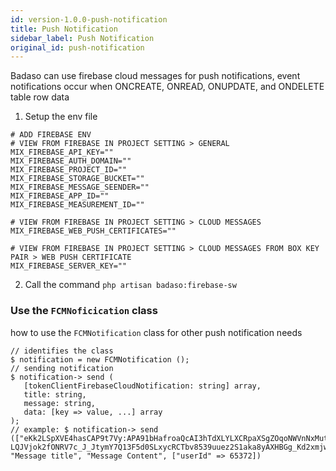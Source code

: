 ```yaml
---
id: version-1.0.0-push-notification
title: Push Notification
sidebar_label: Push Notification
original_id: push-notification
---
```


Badaso can use firebase cloud messages for push notifications, event notifications occur when ONCREATE, ONREAD, ONUPDATE, and ONDELETE table row data

1. Setup the env file
```
# ADD FIREBASE ENV
# VIEW FROM FIREBASE IN PROJECT SETTING > GENERAL
MIX_FIREBASE_API_KEY=""
MIX_FIREBASE_AUTH_DOMAIN=""
MIX_FIREBASE_PROJECT_ID=""
MIX_FIREBASE_STORAGE_BUCKET=""
MIX_FIREBASE_MESSAGE_SEENDER=""
MIX_FIREBASE_APP_ID=""
MIX_FIREBASE_MEASUREMENT_ID=""

# VIEW FROM FIREBASE IN PROJECT SETTING > CLOUD MESSAGES 
MIX_FIREBASE_WEB_PUSH_CERTIFICATES=""

# VIEW FROM FIREBASE IN PROJECT SETTING > CLOUD MESSAGES FROM BOX KEY PAIR > WEB PUSH CERTIFICATE
MIX_FIREBASE_SERVER_KEY=""
```
2. Call the command `php artisan badaso:firebase-sw`

### Use the `FCMNoficication` class
how to use the `FCMNotification` class for other push notification needs
```
// identifies the class
$ notification = new FCMNotification ();
// sending notification
$ notification-> send (
   [tokenClientFirebaseCloudNotification: string] array,
   title: string,
   message: string,
   data: [key => value, ...] array
);
// example: $ notification-> send (["eKk2LSpXVE4hasCAP9t7Vy:APA91bHafroaQcAI3hTdXLYLXCRpaXSgZOqoNWVnNxMut8LlLJJ-LQJVjok2fONRV7c_J_JtymY7Q13F5d0SLxycRCTbv8539uuez2S1aka8yAXHBGg_Kd2xmjwEKTtR3D41cyZc3iSj"], "Message title", "Message Content", ["userId" => 65372])
```